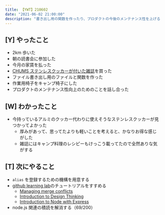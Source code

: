 ```yaml
---
title: 【YWT】210602
date: "2021-06-02 21:00:00"
description: "書き出し用の関数を作ったり、プロダクトの今後のメンテナンス性を上げるためにやることについて話したりした"
---
```


## [Y] やったこと

- 2km 歩いた
- 朝の読書会に参加した
- 今月の家賃を払った
- [CHUMS ステンレスクッカーが付いた雑誌](https://travel.watch.impress.co.jp/docs/news/1322242.html)を買った
- ファイル書き出し用のファイルと関数を作った
- 作業用椅子をキャンプ椅子にした
- プロダクトのメンテナンス性向上のためのことを話し合った

## [W] わかったこと

- 今持っているアルミのクッカー代わりに使えそうなステンレスクッカーが見つかってよかった
  - 厚みがあって、思ってたよりも軽いことを考えると、かなりお得な感じがした
  - 雑誌にはキャンプ料理のレシピーもけっこう載ってたので全然ありな気がする

## [T] 次にやること

- `alias` を登録するための機構を用意する
- [github learning lab](https://lab.github.com/githubtraining)のチュートリアルをすすめる
  - [Managing merge conflicts](https://lab.github.com/githubtraining/managing-merge-conflicts)
  - [Introduction to Design Thinking](https://lab.github.com/githubtraining/introduction-to-design-thinking)
  - [Introduction to Node with Express](https://lab.github.com/everydeveloper/introduction-to-node-with-express)
- node.js 関連の積読を解消する（69/200）

<!-- https://twitter.com/camomile_cafe/status/1400046601989595138?s=20 -->
